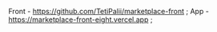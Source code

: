 Front - https://github.com/TetiPalii/marketplace-front ;
App - https://marketplace-front-eight.vercel.app ;
